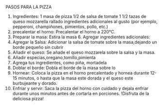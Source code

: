 PASOS PARA LA PIZZA
1. Ingredientes:
    1 masa de pizza
    1/2 de salsa de tomate
    1 1/2 tazas de queso mozzarella rallado
    ingredientes adicionales al gusto (por ejemplo, pepperoni, champiñones, pimientos, pollo, etc.)
2. precalentar el horno:
    Precalentar el horno a 220°C.
3. Preparar la masa:
    Estira la masa 6. Agregar ingredientes adicionales:
4. Agregar la Salsa:
   Adicionar la salsa de tomate sobre la masa,dejando un borde pequeño sin cubrir
5. Añadir el queso:
   Se añade el queso mozzarela sobre la salsa y la masa.
6. Añadir especias,oregano,tomillo,pimienta
7. Agrega tus ingredientes, como piña, mortadela
8. Doblar el borde:
    Dobla el borde de la masa sobre lo
9. Hornear:
    Coloca la pizza en el horno precalentado y hornea durante 12-15 minutos, o hasta que la masa este dorada y el queso este burbujeante y dorado.
10. Enfriar y servir:
    Saca la pizza del horno con cuidado y dejala enfriar durante unos minutos antes de cortarla en porciones. !Disfruta de la deliciosa pizza!